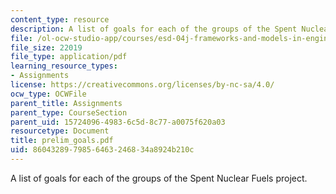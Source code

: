 ```yaml
---
content_type: resource
description: A list of goals for each of the groups of the Spent Nuclear Fuels project.
file: /ol-ocw-studio-app/courses/esd-04j-frameworks-and-models-in-engineering-systems-engineering-system-design-spring-2007/8604328979856463246834a8924b210c_prelim_goals.pdf
file_size: 22019
file_type: application/pdf
learning_resource_types:
- Assignments
license: https://creativecommons.org/licenses/by-nc-sa/4.0/
ocw_type: OCWFile
parent_title: Assignments
parent_type: CourseSection
parent_uid: 15724096-4983-6c5d-8c77-a0075f620a03
resourcetype: Document
title: prelim_goals.pdf
uid: 86043289-7985-6463-2468-34a8924b210c
---
```

A list of goals for each of the groups of the Spent Nuclear Fuels project.